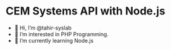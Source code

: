 # CEM Systems API with Node.js

- 👋 Hi, I’m @tahir-syslab
- 👀 I’m interested in PHP Programming.
- 🌱 I’m currently learning Node.js

<!--- 💞️ I’m looking to collaborate on ...
- 📫 How to reach me ...

tahir-syslab/tahir-syslab is a ✨ special ✨ repository because its `README.md` (this file) appears on your GitHub profile.
You can click the Preview link to take a look at your changes.
--->
